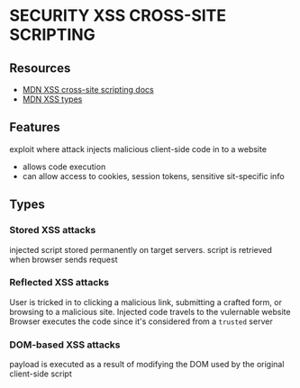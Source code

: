 # SECURITY XSS CROSS-SITE SCRIPTING

## Resources

- [MDN XSS cross-site scripting docs](https://developer.mozilla.org/en-US/docs/Glossary/Cross-site_scripting)
- [MDN XSS types](https://developer.mozilla.org/en-US/docs/Web/Security/Types_of_attacks#cross-site_scripting_xss)

## Features
exploit where attack injects malicious client-side code in to a website
- allows code execution
- can allow access to cookies, session tokens, sensitive sit-specific info

## Types

### Stored XSS attacks
injected script stored permanently on target servers.
script is retrieved when browser sends request

### Reflected XSS attacks
User is tricked in to clicking a malicious link, submitting a crafted form, or browsing to a malicious site.
Injected code travels to the vulernable website
Browser executes the code since it's considered from a `trusted` server

### DOM-based XSS attacks
payload is executed as a result of modifying the DOM used by the original client-side script
